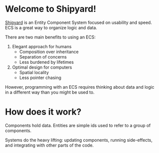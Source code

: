 # Welcome to Shipyard!

[Shipyard](https://github.com/leudz/shipyard) is an Entity Component System focused on usability and speed. ECS is a great way to organize logic and data.

There are two main benefits to using an ECS:

1. Elegant approach for humans
    - Composition over inheritance
    - Separation of concerns
    - Less burdened by lifetimes
2. Optimal design for computers
    - Spatial locality
    - Less pointer chasing

However, programming with an ECS requires thinking about data and logic in a different way than you might be used to.

# How does it work?

Components hold data. Entities are simple ids used to refer to a group of components.

Systems do the heavy lifting: updating components, running side-effects, and integrating with other parts of the code.
